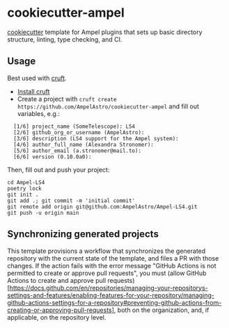# cookiecutter-ampel

[cookiecutter](https://readthedocs.io/en/stable/README.html) template for Ampel plugins that sets up basic directory structure, linting, type checking, and CI.

## Usage

Best used with [cruft](https://cruft.github.io/cruft/).

- [Install cruft](https://cruft.github.io/cruft/#installation)
- Create a project with `cruft create https://github.com/AmpelAstro/cookiecutter-ampel` and fill out variables, e.g.:
```
  [1/6] project_name (SomeTelescope): LS4
  [2/6] github_org_or_username (AmpelAstro): 
  [3/6] description (LS4 support for the Ampel system): 
  [4/6] author_full_name (Alexandra Stronomer): 
  [5/6] author_email (a.stronomer@mail.to): 
  [6/6] version (0.10.0a0): 
```

Then, fill out and push your project:

```
cd Ampel-LS4
poetry lock
git init .
git add .; git commit -m 'initial commit'
git remote add origin git@github.com:AmpelAstro/Ampel-LS4.git
git push -u origin main
```

## Synchronizing generated projects

This template provisions a workflow that synchronizes the generated repository with the current state of the template, and files a PR with those changes. If the action fails with the error message "GitHub Actions is not permitted to create or approve pull requests", you must (allow GitHub Actions to create and approve pull requests)[https://docs.github.com/en/repositories/managing-your-repositorys-settings-and-features/enabling-features-for-your-repository/managing-github-actions-settings-for-a-repository#preventing-github-actions-from-creating-or-approving-pull-requests], both on the organization, and, if applicable, on the repository level.